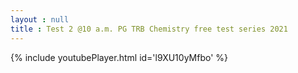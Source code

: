 ```yaml
---
layout : null
title : Test 2 @10 a.m. PG TRB Chemistry free test series 2021
---
```






{% include youtubePlayer.html id='l9XU10yMfbo' %}
